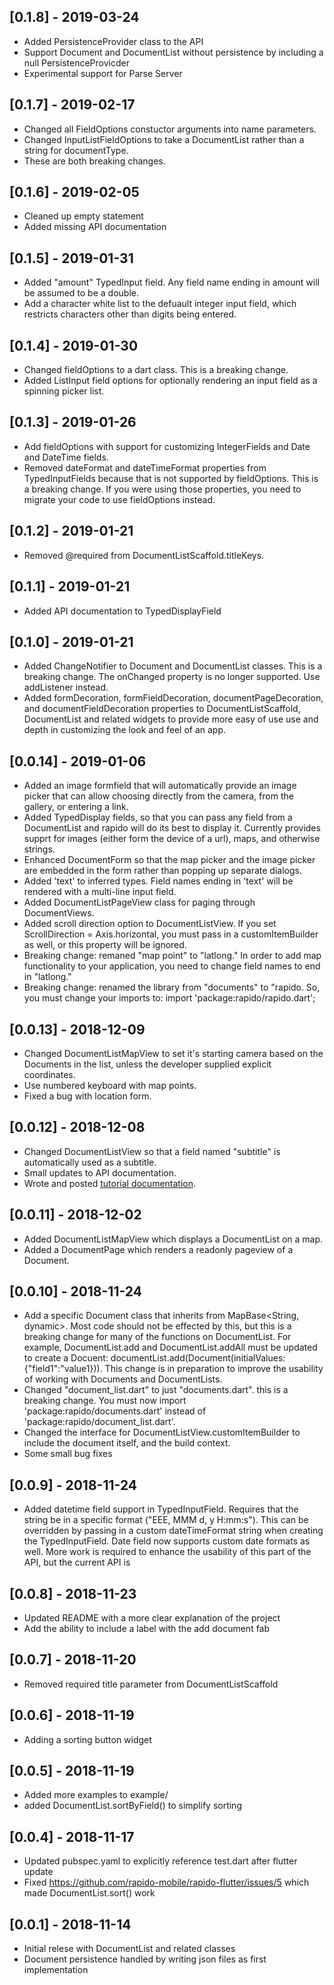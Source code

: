 ## [0.1.8] - 2019-03-24
 * Added PersistenceProvider class to the API
 * Support Document and DocumentList without persistence by including a null PersistenceProvicder
 * Experimental support for Parse Server
 
## [0.1.7] - 2019-02-17
 * Changed all FieldOptions constuctor arguments into name parameters.
 * Changed InputListFieldOptions to take a DocumentList rather than a string for documentType.
 * These are both breaking changes.

## [0.1.6] - 2019-02-05
 * Cleaned up empty statement
 * Added missing API documentation

## [0.1.5] - 2019-01-31
 * Added "amount" TypedInput field. Any field name ending in amount will be assumed to be a double.
 * Add a character white list to the defuault integer input field, which restricts characters other than digits being entered.
 
## [0.1.4] - 2019-01-30
 * Changed fieldOptions to a dart class. This is a breaking change.
 * Added ListInput field options for optionally rendering an input field as a spinning picker list.
 
## [0.1.3] - 2019-01-26
 * Add fieldOptions with support for customizing IntegerFields and Date and DateTime fields. 
 * Removed dateFormat and dateTimeFormat properties from TypedInputFields because that is not supported by fieldOptions. This is a breaking change. If you were using those properties, you need to migrate your code to use fieldOptions instead.
 
## [0.1.2] - 2019-01-21
 * Removed @required from DocumentListScaffold.titleKeys. 
 
## [0.1.1] - 2019-01-21
 * Added API documentation to TypedDisplayField

## [0.1.0] - 2019-01-21
 * Added ChangeNotifier to Document and DocumentList classes. This is a breaking change. The onChanged property is no longer supported. Use addListener instead.
 * Added formDecoration, formFieldDecoration, documentPageDecoration, and documentFieldDecoration properties to DocumentListScaffold, DocumentList and related widgets to provide more easy of use use and depth in customizing the look and feel of an app.
 
## [0.0.14] - 2019-01-06
 * Added an image formfield that will automatically provide an image picker that can allow choosing directly from the camera, from the gallery, or entering a link. 
 * Added TypedDisplay fields, so that you can pass any field from a DocumentList and rapido will do its best to display it. Currently provides supprt for images (either form the device of a url), maps, and otherwise strings.
 * Enhanced DocumentForm so that the map picker and the image picker are embedded in the form rather than popping up separate dialogs.
 * Added 'text' to inferred types. Field names ending in 'text' will be rendered with a multi-line input field.
 * Added DocumentListPageView class for paging through DocumentViews.
 * Added scroll direction option to DocumentListView. If you set ScrollDirection = Axis.horizontal, you must pass in a customItemBuilder as well, or this property will be ignored.
 * Breaking change: remaned "map point" to "latlong." In order to add map functionality to your application, you need to change field names to end in "latlong."
 * Breaking change: renamed the library from "documents" to "rapido. So, you must change your imports to: import 'package:rapido/rapido.dart';
 
## [0.0.13] - 2018-12-09
 * Changed DocumentListMapView to set it's starting camera based on the Documents in the list, unless the developer supplied explicit coordinates.
 * Use numbered keyboard with map points.
 * Fixed a bug with location form.

## [0.0.12] - 2018-12-08
 * Changed DocumentListView so that a field named "subtitle" is automatically used as a subtitle.
 * Small updates to API documentation.
 * Wrote and posted [tutorial documentation](https://rapido-mobile.github.io/).

## [0.0.11] - 2018-12-02
 * Added DocumentListMapView which displays a DocumentList on a map.
 * Added a DocumentPage which renders a readonly pageview of a Document.

## [0.0.10] - 2018-11-24
 * Add a specific Document class that inherits from MapBase<String, dynamic>. Most code should not be effected by this, but this is a breaking change for many of the functions on DocumentList. For example, DocumentList.add and DocumentList.addAll must be updated to create a Docuent: documentList.add(Document(initialValues: {"field1":"value1})). This change is in preparation to improve the usability of working with Documents and DocumentLists.
 * Changed "document_list.dart" to just "documents.dart". this is a breaking change. You must now import 'package:rapido/documents.dart' instead of 'package:rapido/document_list.dart'.
 * Changed the interface for DocumentListView.customItemBuilder to include the document itself, and the build context. 
 * Some small bug fixes

## [0.0.9] - 2018-11-24
 * Added datetime field support in TypedInputField. Requires that the string be in a specific format ("EEE, MMM d, y H:mm:s"). This can be overridden by passing in a custom dateTimeFormat string when creating the TypedInputField. Date field now supports custom date formats as well. More work is required to enhance the usability of this part of the API, but the current API is 

## [0.0.8] - 2018-11-23
 * Updated README with a more clear explanation of the project
 * Add the ability to include a label with the add document fab

## [0.0.7] - 2018-11-20
 * Removed required title parameter from DocumentListScaffold

## [0.0.6] - 2018-11-19 
 * Adding a sorting button widget

## [0.0.5] - 2018-11-19 
 * Added more examples to example/
 * added DocumentList.sortByField() to simplify sorting

## [0.0.4] - 2018-11-17
* Updated pubspec.yaml to explicitly reference test.dart after flutter update
* Fixed https://github.com/rapido-mobile/rapido-flutter/issues/5 which made DocumentList.sort() work

## [0.0.1] - 2018-11-14
* Initial relese with DocumentList and related classes
* Document persistence handled by writing json files as first implementation







 